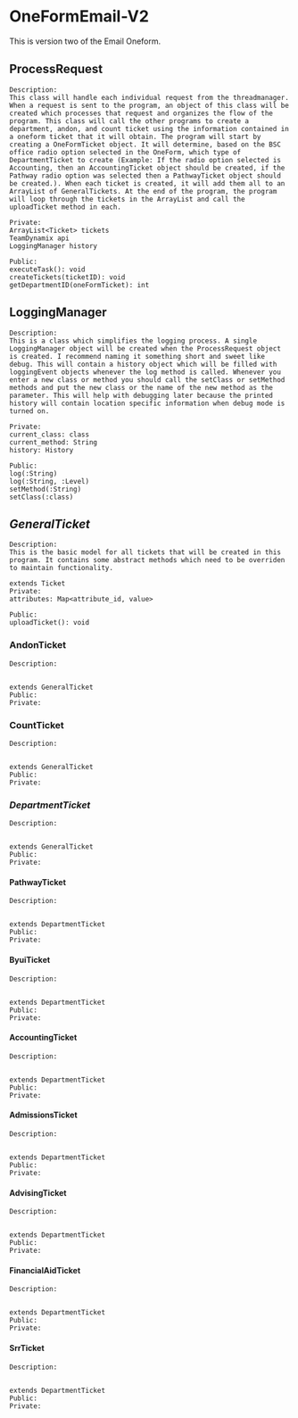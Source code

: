 # OneFormEmail-V2
This is version two of the Email Oneform.

## ProcessRequest
    Description:
    This class will handle each individual request from the threadmanager. When a request is sent to the program, an object of this class will be created which processes that request and organizes the flow of the program. This class will call the other programs to create a department, andon, and count ticket using the information contained in a oneform ticket that it will obtain. The program will start by creating a OneFormTicket object. It will determine, based on the BSC office radio option selected in the OneForm, which type of DepartmentTicket to create (Example: If the radio option selected is Accounting, then an AccountingTicket object should be created, if the Pathway radio option was selected then a PathwayTicket object should be created.). When each ticket is created, it will add them all to an ArrayList of GeneralTickets. At the end of the program, the program will loop through the tickets in the ArrayList and call the uploadTicket method in each. 
    
    Private:
    ArrayList<Ticket> tickets
    TeamDynamix api
    LoggingManager history

    Public:
    executeTask(): void
    createTickets(ticketID): void
    getDepartmentID(oneFormTicket): int

## LoggingManager
    Description:
    This is a class which simplifies the logging process. A single LoggingManager object will be created when the ProcessRequest object is created. I recommend naming it something short and sweet like debug. This will contain a history object which will be filled with loggingEvent objects whenever the log method is called. Whenever you enter a new class or method you should call the setClass or setMethod methods and put the new class or the name of the new method as the parameter. This will help with debugging later because the printed history will contain location specific information when debug mode is turned on. 
    
    Private:
    current_class: class
    current_method: String
    history: History

    Public:
    log(:String)
    log(:String, :Level)
    setMethod(:String)
    setClass(:class)

## *GeneralTicket*
    Description:
    This is the basic model for all tickets that will be created in this program. It contains some abstract methods which need to be overriden to maintain functionality. 
    
    extends Ticket
    Private:
    attributes: Map<attribute_id, value>
    
    Public:
    uploadTicket(): void

### AndonTicket
    Description:
    
    
    extends GeneralTicket
    Public:
    Private:

### CountTicket
    Description:
    
    
    extends GeneralTicket
    Public:
    Private:

### *DepartmentTicket*
    Description:
    
    
    extends GeneralTicket
    Public:
    Private:

#### PathwayTicket
    Description:
    
    
    extends DepartmentTicket
    Public:
    Private:

#### ByuiTicket
    Description:
    
    
    extends DepartmentTicket
    Public:
    Private:

#### AccountingTicket
    Description:
    
    
    extends DepartmentTicket
    Public:
    Private:

#### AdmissionsTicket
    Description:
    
    
    extends DepartmentTicket
    Public:
    Private:

#### AdvisingTicket
    Description:
    
    
    extends DepartmentTicket
    Public:
    Private:

#### FinancialAidTicket
    Description:
    
    
    extends DepartmentTicket
    Public:
    Private:

#### SrrTicket
    Description:
    
    
    extends DepartmentTicket
    Public:
    Private:
